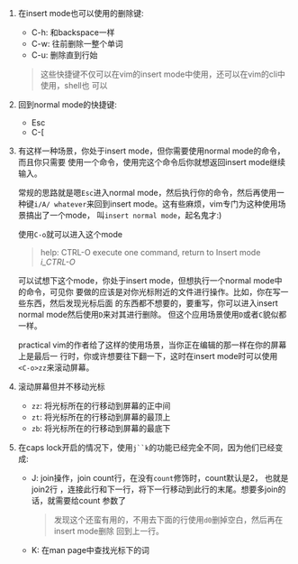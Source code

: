 1. 在insert mode也可以使用的删除键:

   * C-h: 和backspace一样
   * C-w: 往前删除一整个单词
   * C-u: 删除直到行始

   > 这些快捷键不仅可以在vim的insert mode中使用，还可以在vim的cli中使用，shell也
     可以

2. 回到normal mode的快捷键:

   * Esc
   * C-[

3. 有这样一种场景，你处于insert mode，但你需要使用normal mode的命令，而且你只需要
   使用一个命令，使用完这个命令后你就想返回insert mode继续输入。

   常规的思路就是嗯`Esc`进入normal mode，然后执行你的命令，然后再使用一种键`i/A/
   whatever`来回到insert mode。这有些麻烦，vim专门为这种使用场景搞出了一个mode，
   叫`insert normal mode`，起名鬼才:)

   使用`C-o`就可以进入这个mode

   > help: CTRL-O		execute one command, return to Insert mode   *i_CTRL-O*

   可以试想下这个mode，你处于insert mode，但想执行一个normal mode中的命令，可见你
   要做的应该是对你光标附近的文件进行操作。比如，你在写一些东西，然后发现光标后面
   的东西都不想要的，要重写，你可以进入insert normal mode然后使用`D`来对其进行删除。
   但这个应用场景使用`D`或者`C`貌似都一样。

   practical vim的作者给了这样的使用场景，当你正在编辑的那一样在你的屏幕上是最后一
   行时，你或许想要往下翻一下，这时在insert mode时可以使用`<C-o>zz`来滚动屏幕。

4. 滚动屏幕但并不移动光标

   * `zz`: 将光标所在的行移动到屏幕的正中间
   * `zt`: 将光标所在的行移动到屏幕的最顶上
   * `zb`: 将光标所在的行移动到屏幕的最底下
5. 在caps lock开启的情况下，使用`j``k`的功能已经完全不同，因为他们已经变成: 
   * J: join操作，join count行，在没有`count`修饰时，count默认是2， 也就是join2行
     ，连接此行和下一行，将下一行移动到此行的末尾。想要多join的话，就需要给count
	 参数了

	 > 发现这个还蛮有用的，不用去下面的行使用`d0`删掉空白，然后再在insert mode删除
	   回到上一行。

   * K: 在man page中查找光标下的词
